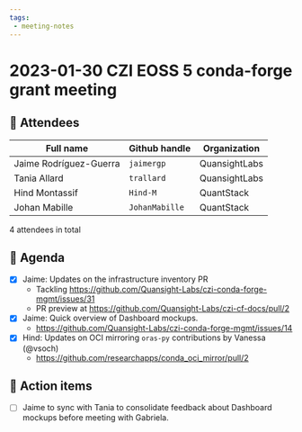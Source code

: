 ```yaml
---
tags:
 - meeting-notes
---
```

# 2023-01-30 CZI EOSS 5 conda-forge grant meeting

## 👥 Attendees

| Full name              | Github handle    | Organization  |
|------------------------|------------------|---------------|
| Jaime Rodríguez-Guerra | `jaimergp`       | QuansightLabs |
| Tania Allard           | `trallard`       | QuansightLabs |
| Hind Montassif         | `Hind-M`         | QuantStack    |
| Johan Mabille          | `JohanMabille`   | QuantStack    |


4 attendees in total

## 📝 Agenda

- [X] Jaime: Updates on the infrastructure inventory PR
    - Tackling https://github.com/Quansight-Labs/czi-conda-forge-mgmt/issues/31
    - PR preview at https://github.com/Quansight-Labs/czi-cf-docs/pull/2
- [X] Jaime: Quick overview of Dashboard mockups.
    - https://github.com/Quansight-Labs/czi-conda-forge-mgmt/issues/14
- [X] Hind: Updates on OCI mirroring `oras-py` contributions by Vanessa (@vsoch)
    - https://github.com/researchapps/conda_oci_mirror/pull/2

## 🚀 Action items

- [ ] Jaime to sync with Tania to consolidate feedback about Dashboard mockups before meeting with Gabriela.
